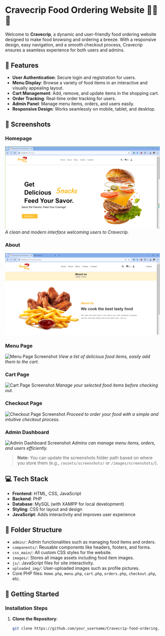 # Cravecrip Food Ordering Website 🍔🍕🥗

Welcome to **Cravecrip**, a dynamic and user-friendly food ordering website designed to make food browsing and ordering a breeze. With a responsive design, easy navigation, and a smooth checkout process, Cravecrip ensures a seamless experience for both users and admins.

## 🌟 Features

- **User Authentication**: Secure login and registration for users.
- **Menu Display**: Browse a variety of food items in an interactive and visually appealing layout.
- **Cart Management**: Add, remove, and update items in the shopping cart.
- **Order Tracking**: Real-time order tracking for users.
- **Admin Panel**: Manage menu items, orders, and users easily.
- **Responsive Design**: Works seamlessly on mobile, tablet, and desktop.

## 📸 Screenshots

### Homepage
![Homepage Screenshot](https://github.com/Waruni9810/Cravecrip-food-ordering-website/blob/master/Home%20.png)
*A clean and modern interface welcoming users to Cravecrip.*

### About
![About](https://github.com/Waruni9810/Cravecrip-food-ordering-website/blob/master/aboutus.png)

### Menu Page
![Menu Page Screenshot](./screenshots/menu.png)
*View a list of delicious food items, easily add them to the cart.*

### Cart Page
![Cart Page Screenshot](./screenshots/cart.png)
*Manage your selected food items before checking out.*

### Checkout Page
![Checkout Page Screenshot](./screenshots/checkout.png)
*Proceed to order your food with a simple and intuitive checkout process.*

### Admin Dashboard
![Admin Dashboard Screenshot](./screenshots/admin_dashboard.png)
*Admins can manage menu items, orders, and users efficiently.*

> **Note:** You can update the screenshots folder path based on where you store them (e.g., `/assets/screenshots/` or `/images/screenshots/`).

## 💻 Tech Stack

- **Frontend**: HTML, CSS, JavaScript
- **Backend**: PHP
- **Database**: MySQL (with XAMPP for local development)
- **Styling**: CSS for layout and design
- **JavaScript**: Adds interactivity and improves user experience

## 📂 Folder Structure

- `admin/`: Admin functionalities such as managing food items and orders.
- `components/`: Reusable components like headers, footers, and forms.
- `css_main/`: All custom CSS styles for the website.
- `images/`: Stores all image assets including food item images.
- `js/`: JavaScript files for site interactivity.
- `uploaded_img/`: User-uploaded images such as profile pictures.
- Core PHP files: `Home.php`, `menu.php`, `cart.php`, `orders.php`, `checkout.php`, etc.

## 🚀 Getting Started

### Installation Steps

1. **Clone the Repository**:
   ```bash
   git clone https://github.com/your_username/Cravecrip-food-ordering.git
